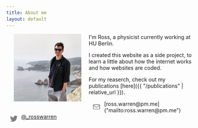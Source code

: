 ```yaml
---
title: About me
layout: default
---
```


<img src="/assets/imgs/ross-warren-photo3.jpg" alt="Ross Warren Photo" hspace="20" style="float:left;width:180px;height:180px;border:0;">

I'm Ross, a physicist currently working at HU Berlin.

I created this website as a side project, to learn a little about how the internet works and how websites are coded.

<!-- You can find my CV [here](/assets/pdfs/CV-RossWarren.pdf) (last updated: 6 May 2020). -->

For my reaserch, check out my publications [here]({{ "/publications" | relative_url }}).

<img src="/assets/icons/email.svg" alt="email icon" hspace="10" vspace="3" style="float:left;height:20px;border:10;">
[ross.warren@pm.me]("mailto:ross.warren@pm.me")

<img src="/assets/icons/twitter.png" alt="twitter icon" hspace="10" vspace="4" style="float:left;height:20px;border:0;"> 
<a href="https://twitter.com/_rosswarren" target="_blank" rel="noopener noreferrer">@_rosswarren</a>
